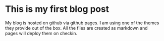 # This is my first blog post



My blog is hosted on github via github pages. I am using one of the themes they provide out of the box. All the files are created as markdown and pages will deploy them on checkin. 
